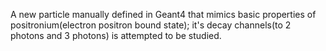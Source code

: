 A new particle manually defined in Geant4 that mimics basic properties of positronium(electron positron bound state); it's decay channels(to 2 photons and 3 photons) is attempted to be studied.
